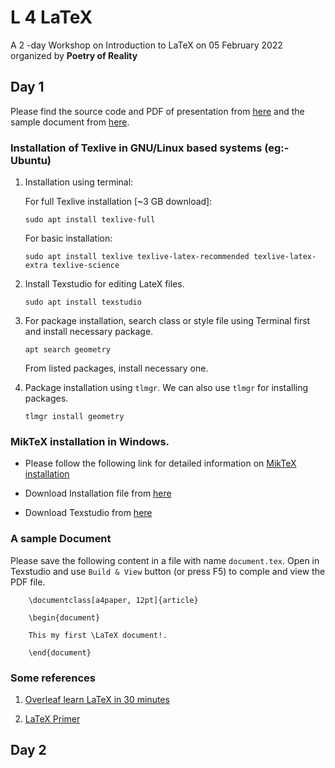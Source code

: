 # L 4 LaTeX

A 2 -day Workshop on Introduction to LaTeX on 05 February 2022 organized by **Poetry of Reality**

## Day 1

Please find the source code and PDF of presentation from [here](https://github.com/athulvis/l4latex/tree/main/Day%201/presentation) and the sample document from [here](https://github.com/athulvis/l4latex/tree/main/Day%201/test_doc).

### Installation of Texlive in GNU/Linux based systems (eg:- Ubuntu)

1. Installation using terminal:

     For full Texlive installation [~3 GB download]:

    `sudo apt install texlive-full`

   For basic installation:

   `sudo apt install texlive texlive-latex-recommended texlive-latex-extra texlive-science`

2. Install Texstudio for editing LateX files.

    `sudo apt install texstudio`

3. For package installation, search class or style file using Terminal first and install necessary package.

   `apt search geometry`

    From listed packages, install necessary one.

4. Package installation using `tlmgr`. We can also use `tlmgr` for installing packages.

    `tlmgr install geometry`

### MikTeX installation in Windows.

- Please follow the following link for detailed information on [MikTeX installation](https://miktex.org/howto/install-miktex)

- Download Installation file from [here](https://miktex.org/download)

- Download Texstudio from [here](https://www.texstudio.org/)

### A sample Document

Please save the following content in a file with name `document.tex`. Open in Texstudio and use `Build & View` button  (or press F5) to comple and view the PDF file.

```
    \documentclass[a4paper, 12pt]{article}

    \begin{document}

    This my first \LaTeX document!.

    \end{document}

```

### Some references

1. [Overleaf learn LaTeX in 30 minutes](https://www.overleaf.com/learn/latex/Learn_LaTeX_in_30_minutes)

2. [LaTeX Primer](https://www.tug.org/twg/mactex/tutorials/ltxprimer-1.0.pdf)

## Day 2
